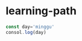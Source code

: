 # learning-path

<!-- <button onclick="copyCode()">Copy</button> -->
```javascript
const day='minggu'
consol.log(day)
```
<!-- <script>
function copyCode() {
    var codeBlock = document.querySelector("pre");
    var range = document.createRange();
    range.selectNode(codeBlock);
    window.getSelection().removeAllRanges();
    window.getSelection().addRange(range);
    document.execCommand("copy");
    window.getSelection().removeAllRanges();
    alert("Kode telah disalin!");
}
</script> -->
